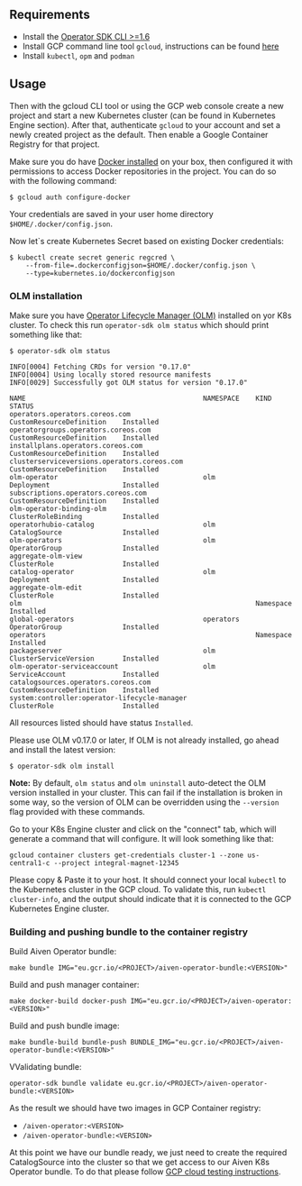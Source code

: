 ## Requirements

- Install the [Operator SDK CLI >=1.6](https://sdk.operatorframework.io/docs/installation/install-operator-sdk/)
- Install GCP command line tool `gcloud`, instructions can be found [here](https://cloud.google.com/sdk/docs/quickstart)
- Install `kubectl`, `opm` and `podman`

## Usage

Then with the gcloud CLI tool or using the GCP web console create a new project and start a new Kubernetes cluster (can
be found in Kubernetes Engine section). After that, authenticate `gcloud` to your account and set a newly created
project as the default. Then enable a Google Container Registry for that project.

Make sure you do
have [Docker installed](https://cloud.google.com/container-registry/docs/advanced-authentication#prereqs)
on your box, then configured it with permissions to access Docker repositories in the project. You can do so with the
following command:

```shell script
$ gcloud auth configure-docker
```

Your credentials are saved in your user home directory `$HOME/.docker/config.json`.

Now let`s create Kubernetes Secret based on existing Docker credentials:

```shell script
$ kubectl create secret generic regcred \
    --from-file=.dockerconfigjson=$HOME/.docker/config.json \
    --type=kubernetes.io/dockerconfigjson
```

### OLM installation

Make sure you have [Operator Lifecycle Manager (OLM)](https://github.com/operator-framework/operator-lifecycle-manager/)
installed on yor K8s cluster. To check this run `operator-sdk olm status` which should print something like that:

```shell
$ operator-sdk olm status

INFO[0004] Fetching CRDs for version "0.17.0"           
INFO[0004] Using locally stored resource manifests      
INFO[0029] Successfully got OLM status for version "0.17.0" 

NAME                                            NAMESPACE    KIND                        STATUS
operators.operators.coreos.com                               CustomResourceDefinition    Installed
operatorgroups.operators.coreos.com                          CustomResourceDefinition    Installed
installplans.operators.coreos.com                            CustomResourceDefinition    Installed
clusterserviceversions.operators.coreos.com                  CustomResourceDefinition    Installed
olm-operator                                    olm          Deployment                  Installed
subscriptions.operators.coreos.com                           CustomResourceDefinition    Installed
olm-operator-binding-olm                                     ClusterRoleBinding          Installed
operatorhubio-catalog                           olm          CatalogSource               Installed
olm-operators                                   olm          OperatorGroup               Installed
aggregate-olm-view                                           ClusterRole                 Installed
catalog-operator                                olm          Deployment                  Installed
aggregate-olm-edit                                           ClusterRole                 Installed
olm                                                          Namespace                   Installed
global-operators                                operators    OperatorGroup               Installed
operators                                                    Namespace                   Installed
packageserver                                   olm          ClusterServiceVersion       Installed
olm-operator-serviceaccount                     olm          ServiceAccount              Installed
catalogsources.operators.coreos.com                          CustomResourceDefinition    Installed
system:controller:operator-lifecycle-manager                 ClusterRole                 Installed
```

All resources listed should have status `Installed`.

Please use OLM v0.17.0 or later, If OLM is not already installed, go ahead and install the latest version:

```shell
$ operator-sdk olm install
```

**Note:** By default, `olm status` and `olm uninstall` auto-detect the OLM version installed in your cluster. This can
fail if the installation is broken in some way, so the version of OLM can be overridden using the `--version` flag
provided with these commands.

Go to your K8s Engine cluster and click on the "connect" tab, which will generate a command that will configure. It will
look something like that:

```shell
gcloud container clusters get-credentials cluster-1 --zone us-central1-c --project integral-magnet-12345
```

Please copy & Paste it to your host. It should connect your local `kubectl` to the Kubernetes cluster in the GCP cloud.
To validate this, run `kubectl cluster-info`, and the output should indicate that it is connected to the GCP Kubernetes
Engine cluster.

### Building and pushing bundle to the container registry

Build Aiven Operator bundle:

```shell
make bundle IMG="eu.gcr.io/<PROJECT>/aiven-operator-bundle:<VERSION>"
```

Build and push manager container:

```shell
make docker-build docker-push IMG="eu.gcr.io/<PROJECT>/aiven-operator:<VERSION>"
```

Build and push bundle image:

```shell
make bundle-build bundle-push BUNDLE_IMG="eu.gcr.io/<PROJECT>/aiven-operator-bundle:<VERSION>"
```

VValidating bundle:

```shell
operator-sdk bundle validate eu.gcr.io/<PROJECT>/aiven-operator-bundle:<VERSION>
```

As the result we should have two images in GCP Container registry:

- `/aiven-operator:<VERSION>`
- `/aiven-operator-bundle:<VERSION>`

At this point we have our bundle ready, we just need to create the required CatalogSource into the cluster so that we
get access to our Aiven K8s Operator bundle. To do that please
follow [GCP cloud testing instructions](test-gcp-cloud.md). 